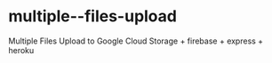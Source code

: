 # multiple--files-upload
Multiple Files Upload to Google Cloud Storage + firebase + express + heroku
